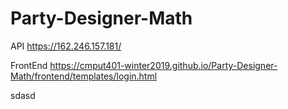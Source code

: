 # Party-Designer-Math

API
https://162.246.157.181/


FrontEnd
https://cmput401-winter2019.github.io/Party-Designer-Math/frontend/templates/login.html

sdasd
